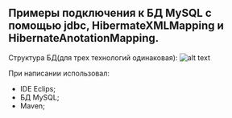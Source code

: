 ## Примеры подключения к БД MySQL c помощью jdbc, HibermateXMLMapping и HibernateAnotationMapping.

Структура БД(для трех технологий одинаковая):
![alt text](http://cdn1.savepice.ru/uploads/2017/7/31/638707e9eda68737bd863ad3f0327395-full.png)

При написании использовал:
 - IDE Eclips;
 - БД MySQL;
 - Maven;
